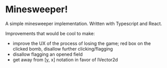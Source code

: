 # Minesweeper!

A simple minesweeper implementation. Written with Typescript and React.

Improvements that would be cool to make:

- improve the UX of the process of losing the game; red box on the clicked bomb, disallow further clicking/flagging
- disallow flagging an opened field
- get away from [y, x] notation in favor of IVector2d
